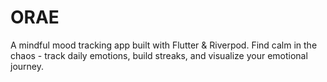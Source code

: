 # ORAE
A mindful mood tracking app built with Flutter &amp; Riverpod. Find calm in the chaos - track daily emotions, build streaks, and visualize your emotional journey.
